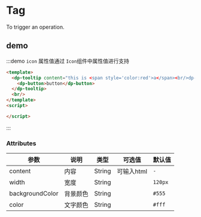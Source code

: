 # Tag

To trigger an operation.

## demo

:::demo `icon` 属性值通过 `Icon`组件中属性值进行支持

```html
<template>
  <dp-tooltip content="this is <span style='color:red'>a</span><br/>dp-button" width="200px">
    <dp-button>button</dp-button>
  </dp-tooltip>
  <br/>
</template>
<script>

</script>
```

:::

### Attributes

| 参数    | 说明           | 类型    | 可选值                                              | 默认值 |
| ------- | -------------- | ------- | ---------------------------------------------------- | --------- |
| content    | 内容           | String  |   可输入html              | `-` |
| width   | 宽度           | String  |                                    |`120px`|
| backgroundColor    | 背景颜色           | String  |                             |`#555`|
| color    | 文字颜色           | String  |                             |`#fff`|

